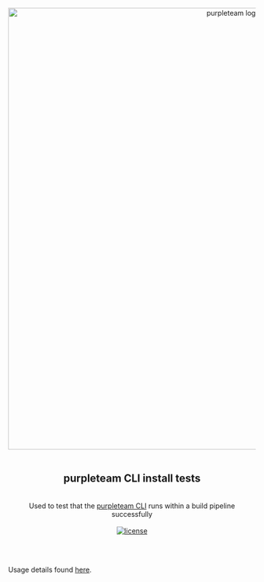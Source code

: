 <div align="center">
  <br/>
  <a href="https://purpleteam-labs.com" title="purpleteam">
    <img width=900px src="https://github.com/purpleteam-labs/purpleteam/blob/main/assets/images/purpleteam-banner.png" alt="purpleteam logo">
  </a>
  <br/>
  <br/>
  <h2>purpleteam CLI install tests</h2><br/>
    Used to test that the <a href="https://github.com/purpleteam-labs/purpleteam">purpleteam CLI</a> runs within a build pipeline successfully
  <br/><br/>

  <a href="https://github.com/purpleteam-labs/purpleteam-build-test-cli/blob/main/LICENSE" title="license">
    <img src="https://img.shields.io/badge/license-MIT-green.svg" alt="license"/>
  </a>


<br/><br/>
</div>

Usage details found [here](https://github.com/purpleteam-labs/purpleteam).

